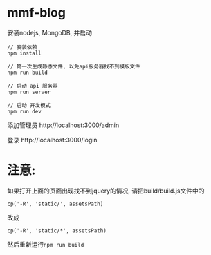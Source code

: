 # mmf-blog

安装nodejs, MongoDB, 并启动
```
// 安装依赖
npm install

// 第一次生成静态文件, 以免api服务器找不到模版文件
npm run build

// 启动 api 服务器
npm run server

// 启动 开发模式
npm run dev
```

添加管理员
http://localhost:3000/admin

登录
http://localhost:3000/login


# 注意: 
如果打开上面的页面出现找不到jquery的情况, 请把build/build.js文件中的

`cp('-R', 'static/', assetsPath)`

改成

`cp('-R', 'static/*', assetsPath)`

然后重新运行`npm run build`
